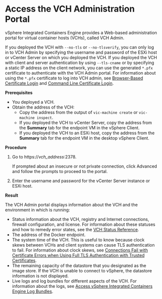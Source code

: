 # Access the VCH Administration Portal #

vSphere Integrated Containers Engine provides a Web-based administration portal for virtual container hosts (VCHs), called VCH Admin.

If you deployed the VCH with `--no-tls` or `--no-tlsverify`, you can only log in to VCH Admin by specifying the username and password of the ESXi host or vCenter Server on which you deployed the VCH. If you deployed the VCH with client and server authentication by using `--tls-cname` or by specifying a static IP address on the client network, you can use the generated `*.pfx` certificate to authenticate with the VCH Admin portal. For information about using the `*.pfx` certificate to log into VCH admin, see [Browser-Based Certificate Login](browser_login.md) and [Command Line Certificate Login](cmdline_login.md).

**Prerequisites**

- You deployed a VCH.
- Obtain the address of the VCH:
  - Copy the address from the output of `vic-machine create` or `vic-machine inspect`. 
  - If you deployed the VCH to vCenter Server, copy the address from the **Summary** tab for the endpoint VM in the vSphere Client.
  - If you deployed the VCH to an ESXi host, copy the address from the **Summary** tab for the endpoint VM in the desktop vSphere Client.

**Procedure**

1. Go to https://<i>vch_address</i>:2378.

   If prompted about an insecure or not private connection, click Advanced and follow the prompts to proceed to the portal.   

2. Enter the username and password for the vCenter Server instance or ESXi host.

**Result**

The VCH Admin portal displays information about the VCH and the environment in which is running:

- Status information about the VCH, registry and Internet connections,  firewall configuration, and license. For information about these statuses and how to remedy error states, see the [VCH Status Reference](vicadmin_status_ref.md).
- The address of the Docker endpoint.
- The system time of the VCH. This is useful to know because clock skews between VCHs and client systems can cause TLS authentication to fail. For information about clock skews, see [Connections Fail with Certificate Errors when Using Full TLS Authentication with Trusted Certificates](ts_clock_skew.md). 
- The remaining capacity of the datastore that you designated as the image store. If the VCH is unable to connect to vSphere, the datastore information is not displayed.
- Live logs and log bundles for different aspects of the VCH. For information about the logs, see [Access vSphere Integrated Containers Engine Log Bundles](log_bundles.md).
